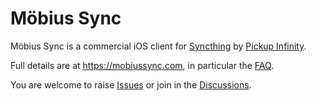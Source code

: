 # Möbius Sync

Möbius Sync is a commercial iOS client for [Syncthing](https://www.syncthing.net) by [Pickup Infinity](https://www.pickupinfinity.com).

Full details are at https://mobiussync.com, in particular the [FAQ](https://mobiussync.com/faq).

You are welcome to raise [Issues](https://github.com/MobiusSync/MobiusSync/issues) or join in the [Discussions](https://github.com/MobiusSync/MobiusSync/discussions).
